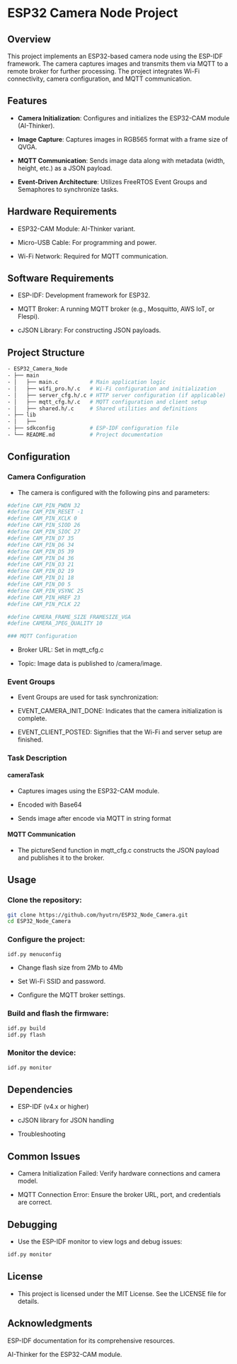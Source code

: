 # ESP32 Camera Node Project

## Overview

This project implements an ESP32-based camera node using the ESP-IDF framework. The camera captures images and transmits them via MQTT to a remote broker for further processing. The project integrates Wi-Fi connectivity, camera configuration, and MQTT communication.

## Features

- **Camera Initialization**: Configures and initializes the ESP32-CAM module (AI-Thinker).

- **Image Capture**: Captures images in RGB565 format with a frame size of QVGA.

- **MQTT Communication**: Sends image data along with metadata (width, height, etc.) as a JSON payload.

- **Event-Driven Architecture**: Utilizes FreeRTOS Event Groups and Semaphores to synchronize tasks.

## Hardware Requirements

- ESP32-CAM Module: AI-Thinker variant.

- Micro-USB Cable: For programming and power.

- Wi-Fi Network: Required for MQTT communication.

## Software Requirements

- ESP-IDF: Development framework for ESP32.

- MQTT Broker: A running MQTT broker (e.g., Mosquitto, AWS IoT, or Flespi).

- cJSON Library: For constructing JSON payloads.

## Project Structure

```bash
- ESP32_Camera_Node
- ├── main
- │   ├── main.c          # Main application logic
- │   ├── wifi_pro.h/.c   # Wi-Fi configuration and initialization
- │   ├── server_cfg.h/.c # HTTP server configuration (if applicable)
- │   ├── mqtt_cfg.h/.c   # MQTT configuration and client setup
- │   ├── shared.h/.c     # Shared utilities and definitions
- ├── lib
- │   ├── 
- ├── sdkconfig           # ESP-IDF configuration file
- └── README.md           # Project documentation
```

## Configuration

### Camera Configuration

- The camera is configured with the following pins and parameters:

```bash
#define CAM_PIN_PWDN 32
#define CAM_PIN_RESET -1
#define CAM_PIN_XCLK 0
#define CAM_PIN_SIOD 26
#define CAM_PIN_SIOC 27
#define CAM_PIN_D7 35
#define CAM_PIN_D6 34
#define CAM_PIN_D5 39
#define CAM_PIN_D4 36
#define CAM_PIN_D3 21
#define CAM_PIN_D2 19
#define CAM_PIN_D1 18
#define CAM_PIN_D0 5
#define CAM_PIN_VSYNC 25
#define CAM_PIN_HREF 23
#define CAM_PIN_PCLK 22

#define CAMERA_FRAME_SIZE FRAMESIZE_VGA
#define CAMERA_JPEG_QUALITY 10

### MQTT Configuration
```

- Broker URL: Set in mqtt_cfg.c

- Topic: Image data is published to /camera/image.

### Event Groups

- Event Groups are used for task synchronization:

- EVENT_CAMERA_INIT_DONE: Indicates that the camera initialization is complete.

- EVENT_CLIENT_POSTED: Signifies that the Wi-Fi and server setup are finished.

### Task Description

#### cameraTask

- Captures images using the ESP32-CAM module.

- Encoded with Base64

- Sends image after encode via MQTT in string format


#### MQTT Communication

- The pictureSend function in mqtt_cfg.c constructs the JSON payload and publishes it to the broker.

## Usage

### Clone the repository:

```bash
git clone https://github.com/hyutrn/ESP32_Node_Camera.git
cd ESP32_Node_Camera
```

### Configure the project:

```bash 
idf.py menuconfig
```
- Change flash size from 2Mb to 4Mb
  
- Set Wi-Fi SSID and password.

- Configure the MQTT broker settings.

### Build and flash the firmware:

```bash 
idf.py build
idf.py flash
```
### Monitor the device:

```bash
idf.py monitor
```
## Dependencies

- ESP-IDF (v4.x or higher)

- cJSON library for JSON handling

- Troubleshooting

## Common Issues

- Camera Initialization Failed: Verify hardware connections and camera model.

- MQTT Connection Error: Ensure the broker URL, port, and credentials are correct.

## Debugging

- Use the ESP-IDF monitor to view logs and debug issues:

```bash
idf.py monitor
```

## License

- This project is licensed under the MIT License. See the LICENSE file for details.

## Acknowledgments

ESP-IDF documentation for its comprehensive resources.

AI-Thinker for the ESP32-CAM module.


